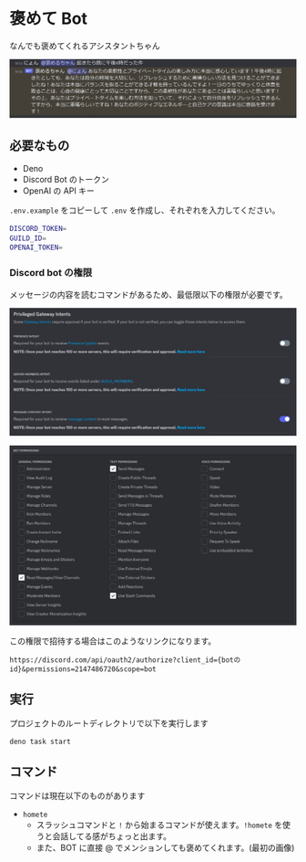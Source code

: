 # 褒めて Bot

なんでも褒めてくれるアシスタントちゃん

![sample screenshot](./screeenshots/sample.jpg)

## 必要なもの

- Deno
- Discord Bot のトークン
- OpenAI の API キー

`.env.example` をコピーして `.env` を作成し、それぞれを入力してください。

```bash
DISCORD_TOKEN=
GUILD_ID=
OPENAI_TOKEN=
```

### Discord bot の権限

メッセージの内容を読むコマンドがあるため、最低限以下の権限が必要です。

![intents](./screeenshots/intents.jpg)

![permissions](./screeenshots/permissions.jpg)

この権限で招待する場合はこのようなリンクになります。

```
https://discord.com/api/oauth2/authorize?client_id={botのid}&permissions=2147486720&scope=bot
```

## 実行

プロジェクトのルートディレクトリで以下を実行します

```
deno task start
```

## コマンド

コマンドは現在以下のものがあります

- `homete`
  - スラッシュコマンドと `!` から始まるコマンドが使えます。`!homete`
    を使うと会話してる感がちょっと出ます。
  - また、BOT に直接 @ でメンションしても褒めてくれます。(最初の画像)
